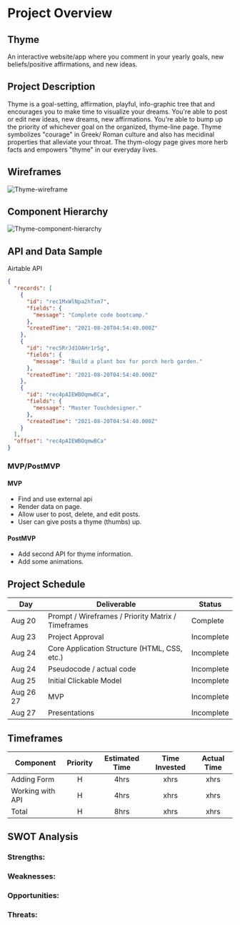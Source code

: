 # Project Overview

## Thyme

An interactive website/app where you comment in your yearly goals, new beliefs/positive affirmations, and new ideas.

## Project Description


Thyme is a goal-setting, affirmation, playful, info-graphic tree that and encourages you to make time to visualize your dreams. You're able to post or edit new ideas, new dreams, new affirmations. You're able to bump up the priority of whichever goal on the organized, thyme-line page. Thyme symbolizes "courage" in Greek/ Roman culture and also has mecidinal properties that alleviate your throat. The thym-ology page gives more herb facts and empowers "thyme" in our everyday lives.
## Wireframes

![Thyme-wireframe](https://i.imgur.com/JXGDANl.png)

## Component Hierarchy

![Thyme-component-hierarchy](https://i.imgur.com/s8xTd5Q.png)

## API and Data Sample

Airtable API

```json
{
  "records": [
    {
      "id": "rec1MxWlNpa2hTxm7",
      "fields": {
        "message": "Complete code bootcamp."
      },
      "createdTime": "2021-08-20T04:54:40.000Z"
    },
    {
      "id": "recSRrJd1OAHr1rSg",
      "fields": {
        "message": "Build a plant box for porch herb garden."
      },
      "createdTime": "2021-08-20T04:54:40.000Z"
    },
    {
      "id": "rec4pAIEWBOqmwBCa",
      "fields": {
        "message": "Master Touchdesigner."
      },
      "createdTime": "2021-08-20T04:54:40.000Z"
    }
  ],
  "offset": "rec4pAIEWBOqmwBCa"
}
```

### MVP/PostMVP

<!-- The functionality will then be divided into two separate lists: MVP and PostMVP. Carefully decide what is placed into your MVP, as the client will expect this functionality to be implemented upon project completion. -->

#### MVP

- Find and use external api
- Render data on page.
- Allow user to post, delete, and edit posts.
- User can give posts a thyme (thumbs) up.

#### PostMVP

- Add second API for thyme information.
- Add some animations.

## Project Schedule

| Day       | Deliverable                                        | Status     |
| --------- | -------------------------------------------------- | ---------- |
| Aug 20    | Prompt / Wireframes / Priority Matrix / Timeframes | Complete   |
| Aug 23    | Project Approval                                   | Incomplete |
| Aug 24    | Core Application Structure (HTML, CSS, etc.)       | Incomplete |
| Aug 24    | Pseudocode / actual code                           | Incomplete |
| Aug 25    | Initial Clickable Model                            | Incomplete |
| Aug 26 27 | MVP                                                | Incomplete |
| Aug 27    | Presentations                                      | Incomplete |

## Timeframes

| Component        | Priority | Estimated Time | Time Invested | Actual Time |
| ---------------- | :------: | :------------: | :-----------: | :---------: |
| Adding Form      |    H     |      4hrs      |     xhrs      |    xhrs     |
| Working with API |    H     |      4hrs      |     xhrs      |    xhrs     |
| Total            |    H     |      8hrs      |     xhrs      |    xhrs     |

## SWOT Analysis

### Strengths:

### Weaknesses:

### Opportunities:

### Threats:

